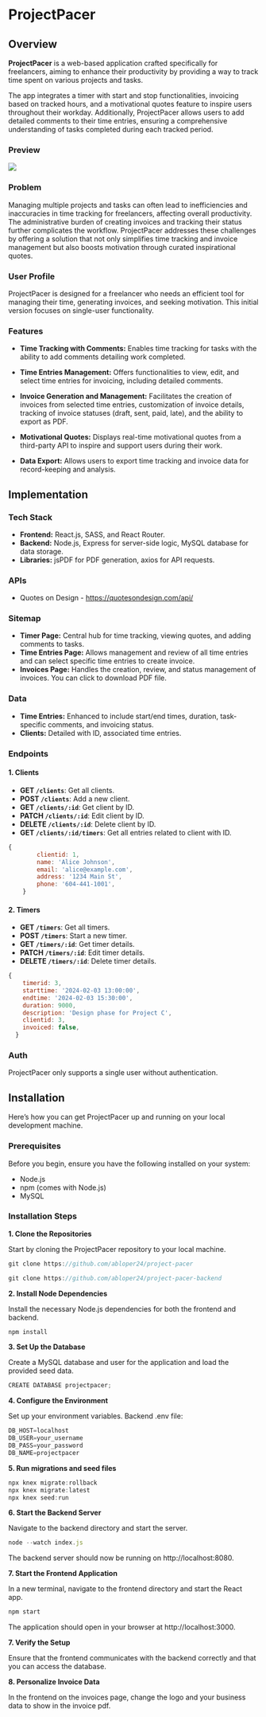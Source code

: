 # ProjectPacer

## Overview

**ProjectPacer** is a web-based application crafted specifically for freelancers, aiming to enhance their productivity by providing a way to track time spent on various projects and tasks. 

The app integrates a timer with start and stop functionalities, invoicing based on tracked hours, and a motivational quotes feature to inspire users throughout their workday. Additionally, ProjectPacer allows users to add detailed comments to their time entries, ensuring a comprehensive understanding of tasks completed during each tracked period.

### Preview

![](ProjectPacer.gif)


### Problem

Managing multiple projects and tasks can often lead to inefficiencies and inaccuracies in time tracking for freelancers, affecting overall productivity. The administrative burden of creating invoices and tracking their status further complicates the workflow. ProjectPacer addresses these challenges by offering a solution that not only simplifies time tracking and invoice management but also boosts motivation through curated inspirational quotes.

### User Profile

ProjectPacer is designed for a freelancer who needs an efficient tool for managing their time, generating invoices, and seeking motivation. This initial version focuses on single-user functionality.

### Features

- **Time Tracking with Comments:** Enables time tracking for tasks with the ability to add comments detailing work completed.

- **Time Entries Management:** Offers functionalities to view, edit, and select time entries for invoicing, including detailed comments.

- **Invoice Generation and Management:** Facilitates the creation of invoices from selected time entries, customization of invoice details, tracking of invoice statuses (draft, sent, paid, late), and the ability to export as PDF.

- **Motivational Quotes:** Displays real-time motivational quotes from a third-party API to inspire and support users during their work.

- **Data Export:** Allows users to export time tracking and invoice data for record-keeping and analysis.

## Implementation

### Tech Stack

- **Frontend:** React.js, SASS, and React Router.
- **Backend:** Node.js, Express for server-side logic, MySQL database for data storage.
- **Libraries:** jsPDF for PDF generation, axios for API requests.

### APIs

- Quotes on Design - https://quotesondesign.com/api/

### Sitemap

- **Timer Page:** Central hub for time tracking, viewing quotes, and adding comments to tasks.
- **Time Entries Page:** Allows management and review of all time entries and can select specific time entries to create invoice.
- **Invoices Page:** Handles the creation, review, and status management of invoices. You can click to download PDF file. 


### Data

- **Time Entries:** Enhanced to include start/end times, duration, task-specific comments, and invoicing status.
- **Clients:** Detailed with ID, associated time entries.

### Endpoints

#### **1. Clients**

- **GET `/clients`**: Get all clients.
- **POST `/clients`**: Add a new client.
- **GET `/clients/:id`**: Get client by ID.
- **PATCH `/clients/:id`**: Edit client by ID.
- **DELETE `/clients/:id`**: Delete client by ID.
- **GET `/clients/:id/timers`**: Get all entries related to client with ID.

```jsx
{
        clientid: 1,
        name: 'Alice Johnson',
        email: 'alice@example.com',
        address: '1234 Main St',
        phone: '604-441-1001',
    }
```

#### **2. Timers**

- **GET `/timers`**: Get all timers.
- **POST `/timers`**: Start a new timer.
- **GET `/timers/:id`**: Get timer details.
- **PATCH `/timers/:id`**: Edit timer details.
- **DELETE `/timers/:id`**: Delete timer details.

```jsx
{
    timerid: 3,
    starttime: '2024-02-03 13:00:00',
    endtime: '2024-02-03 15:30:00',
    duration: 9000,
    description: 'Design phase for Project C',
    clientid: 3,
    invoiced: false,
  }
```


### Auth

ProjectPacer only supports a single user without authentication.


## Installation

Here’s how you can get ProjectPacer up and running on your local development machine.

### Prerequisites
Before you begin, ensure you have the following installed on your system:

- Node.js 
- npm (comes with Node.js)
- MySQL 

### Installation Steps
**1. Clone the Repositories**

Start by cloning the ProjectPacer repository to your local machine.

```jsx
git clone https://github.com/abloper24/project-pacer
```
```jsx
git clone https://github.com/abloper24/project-pacer-backend
```

**2. Install Node Dependencies**

Install the necessary Node.js dependencies for both the frontend and backend.

```jsx
npm install
```

**3. Set Up the Database**

Create a MySQL database and user for the application and load the provided seed data.

```jsx
CREATE DATABASE projectpacer;
```

**4. Configure the Environment**

Set up your environment variables. Backend .env file:

```jsx
DB_HOST=localhost
DB_USER=your_username
DB_PASS=your_password
DB_NAME=projectpacer
```

**5. Run migrations and seed files**

```jsx
npx knex migrate:rollback
npx knex migrate:latest
npx knex seed:run
```

**6. Start the Backend Server**

Navigate to the backend directory and start the server.

```jsx
node --watch index.js
```

The backend server should now be running on http://localhost:8080.

**7. Start the Frontend Application**

In a new terminal, navigate to the frontend directory and start the React app.

```jsx
npm start
```

The application should open in your browser at http://localhost:3000.

**7. Verify the Setup**

Ensure that the frontend communicates with the backend correctly and that you can access the database.

**8. Personalize Invoice Data**

In the frontend on the invoices page, change the logo and your business data to show in the invoice pdf. 
